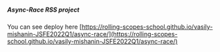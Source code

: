 ##### Async-Race RSS project

You can see deploy here
[https://rolling-scopes-school.github.io/vasily-mishanin-JSFE2022Q1/async-race/](https://rolling-scopes-school.github.io/vasily-mishanin-JSFE2022Q1/async-race/)
